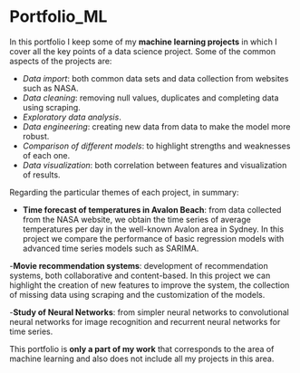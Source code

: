 # Portfolio_ML

In this portfolio I keep some of my **machine learning projects** in which I cover all the key points of a data science project. Some of the common aspects of the projects are:
  - *Data import*: both common data sets and data collection from websites such as NASA.
  - *Data cleaning*: removing null values, duplicates and completing data using scraping.
  - *Exploratory data analysis*.
  - *Data engineering*: creating new data from data to make the model more robust.
  - *Comparison of different models*: to highlight strengths and weaknesses of each one.
  - *Data visualization*: both correlation between features and visualization of results.

Regarding the particular themes of each project, in summary:

- **Time forecast of temperatures in Avalon Beach**: from data collected from the NASA website, we obtain the time series of average temperatures per day in the well-known Avalon area in Sydney. In this project we compare the performance of basic regression models with advanced time series models such as SARIMA.

-**Movie recommendation systems**: development of recommendation systems, both collaborative and content-based. In this project we can highlight the creation of new features to improve the system, the collection of missing data using scraping and the customization of the models.

-**Study of Neural Networks**: from simpler neural networks to convolutional neural networks for image recognition and recurrent neural networks for time series.

This portfolio is **only a part of my work** that corresponds to the area of ​​machine learning and also does not include all my projects in this area.
